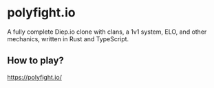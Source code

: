 # polyfight.io

A fully complete Diep.io clone with clans, a 1v1 system, ELO, and other mechanics, written in Rust and TypeScript.

## How to play?

https://polyfight.io/